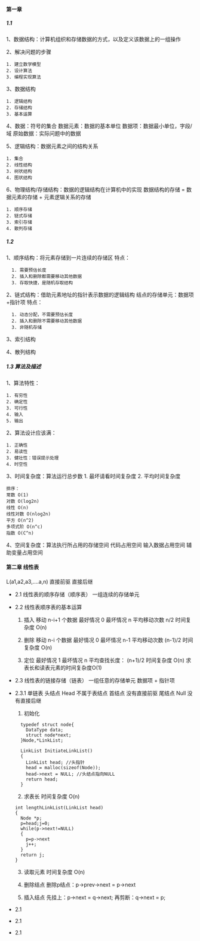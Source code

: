 #### 第一章
##### 1.1
  1、数据结构：计算机组织和存储数据的方式，以及定义该数据上的一组操作
 
  2、解决问题的步骤
   
    1. 建立数学模型
    2. 设计算法
    3. 编程实现算法

  3、数据结构

    1. 逻辑结构
    2. 存储结构
    3. 基本运算

  4、数据：符号的集合
    数据元素：数据的基本单位
    数据项：数据最小单位，字段/域
    原始数据：实际问题中的数据
  
  5、逻辑结构：数据元素之间的结构关系
    
    1. 集合
    2. 线性结构
    3. 树状结构
    4. 图状结构

  6、物理结构/存储结构：数据的逻辑结构在计算机中的实现
    数据结构的存储 = 数据元素的存储 + 元素逻辑关系的存储

    1. 顺序存储
    2. 链式存储
    3. 索引存储
    4. 散列存储
  
##### 1.2
  1、顺序结构：将元素存储到一片连续的存储区
    特点：

      1. 需要预估长度
      2. 插入和删除都需要移动其他数据
      3. 存取快捷，是随机存取结构

  2、链式结构：借助元素地址的指针表示数据的逻辑结构
    结点的存储单元：数据项+指针项
    特点：

      1. 动态分配，不需要预估长度
      2. 插入和删除不需要移动其他数据
      3. 非随机存储

  3、索引结构

  4、散列结构

##### 1.3 算法及描述

  1、算法特性：
    
    1. 有穷性 
    2. 确定性
    3. 可行性
    4. 输入
    5. 输出
  
  2、算法设计应该满：

    1. 正确性
    2. 易读性
    3. 健壮性：错误提示处理
    4. 时空性

  3、时间复杂度：算法运行总步数
    1. 最坏请看时间复杂度
    2. 平均时间复杂度

    排序：
    常数 O(1)
    对数 O(log2n)
    线性 O(n)
    线性对数 O(nlog2n)
    平方 O(n^2)
    多项式阶 O(n^c)
    指数 O(C^n)
    
  4、空间复杂度：算法执行所占用的存储空间
    代码占用空间
    输入数据占用空间
    辅助变量占用空间
  

#### 第二章 线性表
  L(a1,a2,a3,....a,n)
  直接前驱
  直接后继

  * 2.1 线性表的顺序存储（顺序表）
    一组连续的存储单元
  * 2.2 线性表顺序表的基本运算
    1. 插入
      移动 n-i+1 个数据
      最好情况 0
      最坏情况 n
      平均移动次数 n/2
      时间复杂度 O(n)

    2. 删除
      移动 n-i 个数据
      最好情况 0
      最坏情况 n-1
      平均移动次数 (n-1)/2
      时间复杂度 O(n)

    3. 定位
      最好情况 1
      最坏情况 n
      平均查找长度： (n+1)/2 
      时间复杂度 O(n)
      求表长和读表元素的时间复杂度O(1)

  * 2.3 线性表的链接存储（链表）
    一组任意的存储单元
    数据项 + 指针项
    
  * 2.3.1 单链表
    头结点 Head  不属于表结点
    首结点       没有直接前驱
    尾结点 Null  没有直接后继

    1. 初始化

      ```
        typedef struct node{
          DataType data;
          struct node*next;
        }Node,*LinkList;
      
        LinkList InitiateLinkList()
        {
          LinkList head; //头指针
          head = malloc(sizeof(Node)); 
          head->next = NULL; //头结点指向NULL
          return head;
        }

      ```
    2. 求表长
      时间复杂度 O(n)


      ```
      int lengthLinkList(LinkList head)
      {
        Node *p;
        p=head;j=0;
        while(p->next!=NULL)
        {
          p=p->next
          j++;
        }
        return j;
      }

      ```
    
    3. 读取元素
      时间复杂度 O(n)

    4. 删除结点
      删除p结点：p->prev->next = p->next

    5. 插入结点
      先挂上：p->next = q->next;
      再剪断：q->next = p;

  * 2.1 
  * 2.1 























  * 2.1 






  